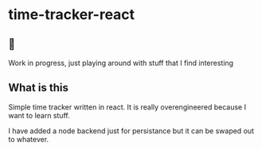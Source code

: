 # time-tracker-react

## :construction:

Work in progress, just playing around with stuff that I find interesting

## What is this

Simple time tracker written in react. It is really overengineered because I want to learn stuff.

I have added a node backend just for persistance but it can be swaped out to whatever.

